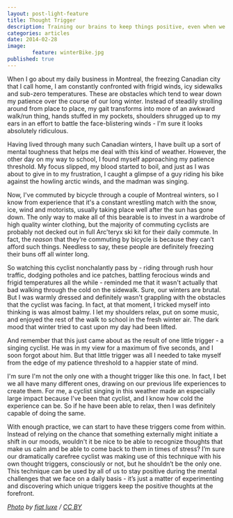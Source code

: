 ```yaml
---
layout: post-light-feature
title: Thought Trigger
description: Training our brains to keep things positive, even when we're pushed to our limits. 
categories: articles
date: 2014-02-28
image: 
        feature: winterBike.jpg
published: true
---
```

When I go about my daily business in Montreal, the freezing Canadian city that I call home, I am constantly confronted with frigid winds, icy sidewalks and sub-zero temperatures. These are obstacles which tend to wear down my patience over the course of our long winter. Instead of steadily strolling around from place to place, my gait transforms into more of an awkward walk/run thing, hands stuffed in my pockets, shoulders shrugged up to my ears in an effort to battle the face-blistering winds - I'm sure it looks absolutely ridiculous. 

Having lived through many such Canadian winters, I have built up a sort of mental toughness that helps me deal with this kind of weather. However, the other day on my way to school, I found myself approaching my patience threshold. My focus slipped, my blood started to boil, and just as I was about to give in to my frustration, I caught a glimpse of a guy riding his bike against the howling arctic winds, and the madman was singing. 

Now, I've commuted by bicycle through a couple of Montreal winters, so I know from experience that it's a constant wrestling match with the snow, ice, wind and motorists, usually taking place well after the sun has gone down. The only way to make all of this bearable is to invest in a wardrobe of high quality winter clothing, but the majority of commuting cyclists are probably not decked out in full Arc'teryx ski kit for their daily commute. In fact, the *reason* that they’re commuting by bicycle is because they can’t afford such things. Needless to say, these people are definitely freezing their buns off all winter long. 

So watching this cyclist nonchalantly pass by - riding through rush hour traffic, dodging potholes and ice patches, battling ferocious winds and frigid temperatures all the while - reminded me that it wasn't actually that bad walking through the cold on the sidewalk. Sure, our winters are brutal. But I was warmly dressed and definitely wasn't grappling with the obstacles that the cyclist was facing. In fact, at that moment, I tricked myself into thinking is was almost balmy. I let my shoulders relax, put on some music, and enjoyed the rest of the walk to school in the fresh winter air. The dark mood that winter tried to cast upon my day had been lifted. 

And remember that this just came about as the result of one little trigger - a singing cyclist. He was in my view for a maximum of five seconds, and I soon forgot about him. But that little trigger was all I needed to take myself from the edge of my patience threshold to a happier state of mind. 

I'm sure I'm not the only one with a thought trigger like this one. In fact, I bet we all have many different ones, drawing on our previous life experiences to create them. For me, a cyclist singing in this weather made an especially large impact because I've been that cyclist, and I know how cold the experience can be. So if he have been able to relax, then I was definitely capable of doing the same. 

With enough practice, we can start to have these triggers come from within. Instead of relying on the chance that something externally might initiate a shift in our moods, wouldn't it be nice to be able to recognize thoughts that make us calm and be able to come back to them in times of stress? I’m sure our dramatically carefree cyclist was making use of this technique with his own thought triggers, consciously or not, but he shouldn’t be the only one. This technique can be used by all of us to stay positive during the mental challenges that we face on a daily basis - it’s just a matter of experimenting and discovering which unique triggers keep the positive thoughts at the forefront. 

*[Photo](http://www.flickr.com/photos/fiatluxe/98749087/sizes/o/in/photostream/) by [fiat luxe](http://www.flickr.com/photos/fiatluxe/) / [CC BY](http://creativecommons.org/licenses/by-nd/2.0/)*

